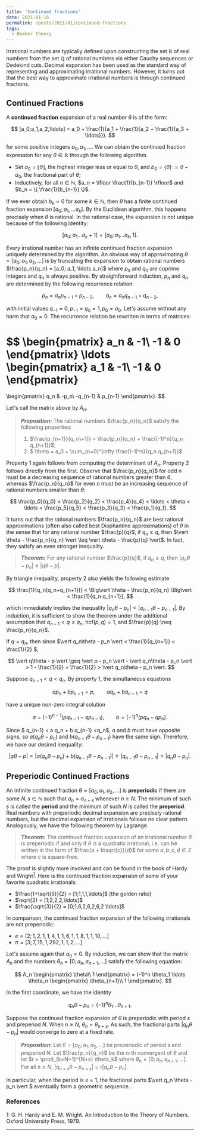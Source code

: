 ```yaml
---
title: 'Continued fractions'
date: 2021-01-16
permalink: /posts/2021/01/continued-fractions
tags:
  - Number theory
---
```


Irrational numbers are typically defined upon constructing the set $\mathbb{R}$ of real numbers from the set $\mathbb{Q}$ of rational numbers via either Cauchy sequences or Dedekind cuts. Decimal expansion has been used as the standard way of representing and approximating irrational numbers. However, it turns out that the best way to approximate irrational numbers is through continued fractions.

## Continued Fractions

A **continued fraction** expansion of a real number $\theta$ is of the form:

$$
[a_0;a_1,a_2,\ldots] = a_0 + \frac{1}{a_1 + \frac{1}{a_2 + \frac{1}{a_3 + \ldots}}}.
$$

for some positive integers $a_0, a_1, \ldots$. We can obtain the continued fraction expression for any $\theta \in \mathbb{R}$ through the following algorithm.
* Set $a_0 = \lfloor \theta \rfloor$, the highest integer less or equal to $\theta$, and $b_0 = \{\theta\} := \theta - a_0$, the fractional part of $\theta$;
* Inductively, for all $n \in \mathbb{N}$, $a_n = \lfloor \frac{1}{b_{n-1}} \rfloor$ and $b_n = \{ \frac{1}{b_{n-1}} \}$.

If we ever obtain $b_k = 0$ for some $k \in \mathbb{N}$, then $\theta$ has a finite continued fraction expansion $[a_0; a_1, \ldots a_k]$. By the Euclidean algorithm, this happens precisely when $\theta$ is rational. In the rational case, the expansion is not unique because of the following identity:

$$
[a_0; a_1 \ldots a_k+1] = [a_0; a_1 \ldots a_k,1].
$$

Every irrational number has an infinite continued fraction expansion uniquely determined by the algorithm. An obvious way of approximating $\theta =[a_0;a_1,a_2,\ldots]$ is by truncating the expansion to obtain rational numbers $\frac{p_n}{q_n} = [a_0; a_1, \ldots a_n]$ where $p_n$ and $q_n$ are coprime integers and $q_n$ is always positive. By straightforward induction, $p_n$ and $q_n$ are determined by the following recurrence relation:

$$
p_n = a_n p_{n-1} + p_{n-2}, \qquad q_n = a_n q_{n-1} + q_{n-2},
$$

with initial values $q_{-1} = 0, p_{-1} = q_{0} = 1, p_0 = a_0$. Let's assume without any harm that $a_0=0$. The recurrence relation be rewritten in terms of matrices:

$$
\begin{pmatrix}
a_n & -1\\
-1 & 0
\end{pmatrix} \ldots
\begin{pmatrix}
a_1 & -1\\
-1 & 0
\end{pmatrix}
=
\begin{pmatrix}
q_n & -p_n\\
-q_{n-1} & p_{n-1}
\end{pmatrix}.
$$

Let's call the matrix above by $A_n$.

> **_Proposition:_** The rational numbers $\frac{p_n}{q_n}$ satisfy the following properties:
> 1. $\frac{p_{n+1}}{q_{n+1}} = \frac{p_n}{q_n} + \frac{(-1)^n}{q_n q_{n+1}}$;
> 2. $ \theta = a_0 + \sum_{n=0}^\infty \frac{(-1)^n}{q_n q_{n+1}}$.

Property 1 again follows from computing the determinant of $A_n$. Property 2 follows directly from the first. Observe that $\frac{p_n}{q_n}$ for odd $n$ must be a decreasing sequence of rational numbers greater than $\theta$, whereas $\frac{p_n}{q_n}$ for even $n$ must be an increasing sequence of rational numbers smaller than $\theta$:

$$
\frac{p_0}{q_0} < \frac{p_2}{q_2} < \frac{p_4}{q_4} < \ldots < \theta < \ldots < \frac{p_5}{q_5} < \frac{p_3}{q_3} < \frac{p_1}{q_1}.
$$

It turns out that the rational numbers $\frac{p_n}{q_n}$ are best rational approximations (often also called best Diophantine approximations) of $\theta$ in the sense that for any rational number $\frac{p}{q}$, if $q_n \geq q$, then $\vert \theta - \frac{p_n}{q_n} \vert \leq \vert \theta - \frac{p}{q} \vert$. In fact, they satisfy an even stronger inequality.

> **_Theorem:_** For any rational number $\frac{p}{q}$, if $q_n \geq q$, then $\vert q_n\theta - p_n \vert \leq \vert q\theta - p \vert$.

By triangle inequality, property 2 also yields the following estimate

$$
\frac{1}{q_n(q_n+q_{n+1})} < \Big\vert \theta - \frac{p_n}{q_n} \Big\vert < \frac{1}{q_n q_{n+1}},
$$

which immediately implies the inequality $\vert q_n \theta - p_n \vert < \vert q_{n-1} \theta - p_{n-1} \vert$. By induction, it is sufficient to show the theorem under the additional assumption that $q_{n-1} < q \leq q_n$, $\text{hcf}(p,q)=1$, and $\frac{p}{q} \neq \frac{p_n}{q_n}$.

If $q = q_n$, then since $\vert q_n\theta - p_n \vert < \frac{1}{q_{n+1}} < \frac{1}{2} $,

$$ \vert q\theta - p \vert \geq \vert p - p_n \vert - \vert q_n\theta - p_n \vert > 1 - \frac{1}{2} = \frac{1}{2} > \vert q_n\theta - p_n \vert.
$$

Suppose $q_{n-1} < q < q_n$. By property 1, the simultaneous equations

$$
a p_n + b p_{n-1} = p, \qquad a q_n + b q_{n-1} = q
$$

have a unique non-zero integral solution

$$
a = (-1)^{n-1} (pq_{n-1} - q p_{n-1}), \qquad b = (-1)^n ( p q_n - q p_n).
$$

Since $ q_{n-1} < a q_n + b q_{n-1} <q_n$, $a$ and $b$ must have opposite signs, so $a(q_n \theta - p_n)$ and $b(q_{n-1} \theta - p_{n-1})$ have the same sign. Therefore, we have our desired inequality:

$$
\vert q\theta - p \vert = \vert a(q_n \theta - p_n) + b(q_{n-1} \theta - p_{n-1}) \vert \geq \vert q_{n-1} \theta - p_{n-1} \vert > \vert q_{n} \theta - p_{n} \vert.
$$

## Preperiodic Continued Fractions

An infinite continued fraction $\theta = [a_0; a_1, a_2, \ldots]$ is **preperiodic** if there are some $N,s \in \mathbb{N}$ such that $a_{n} = a_{n+s}$ whenever $n \geq N$. The minimum of such $s$ is called the **period** and the minimum of such $N$ is called the **preperiod**. Real numbers with preperiodic decimal expansion are precisely rational numbers, but the decimal expansion of irrationals follows no clear pattern. Analogously, we have the following theorem by Lagrange.

> **_Theorem:_** The continued fraction expansion of an irrational number $\theta$ is preperiodic if and only if $\theta$ is a quadratic irrational, i.e. can be written in the form of $\frac{a + b\sqrt{c}}{d}$ for some $a,b,c,d \in \mathbb{Z}$ where $c$ is square-free.

The proof is slightly more involved and can be found in the book of Hardy and Wright<sup>[1](#fn1)</sup>. Here is the continued fraction expansion of some of your favorite quadratic irrationals:
* $\frac{1+\sqrt{5}}{2} = [1;1,1,1,\ldots]$ (the golden ratio)
* $\sqrt{2} = [1;2,2,2,\ldots]$
* $\frac{\sqrt{3}}{2} = [0;1,6,2,6,2,6,2 \ldots]$

In comparison, the continued fraction expansion of the following irrationals are not preperiodic:
* $e = [2;1,2,1,1,4,1,1,6,1,1,8,1,1,10,\ldots]$
* $\pi = [3;7,15,1,292,1,1,2, \ldots]$

Let's assume again that $a_0 = 0$. By induction, we can show that the matrix $A_n$ and the numbers $\theta_n = [0;a_n,a_{n+1},\ldots]$ satisfy the following equation:

$$
A_n \begin{pmatrix}
\theta\\
1
\end{pmatrix} =
(-1)^n \theta_1 \ldots \theta_n \begin{pmatrix}
\theta_{n+1}\\
1
\end{pmatrix}.
$$

In the first coordinate, we have the identity

$$
q_n \theta - p_n = (-1)^n \theta_1 \ldots \theta_{n+1}.
$$

Suppose the continued fraction expansion of $\theta$ is preperiodic with period $s$ and preperiod $N$. When $n \geq N$, $\theta_n = \theta_{n+s}$. As such, the fractional parts $\vert q_n \theta - p_n \vert$ would converge to zero at a fixed rate.

> **_Proposition:_** Let $\theta = [a_0;a_1,a_2,\ldots]$ be preperiodic of period $s$ and preperiod $N$. Let $\frac{p_n}{q_n}$ be the $n$-th convergent of $\theta$ and let $r = \prod_{k=N+1}^{N+s} \theta_k$ where $\theta_n = [0;a_n,a_{n+1},\ldots]$. For all $n \geq N$, $\vert q_{n+s} \theta - p_{n+s} \vert = r \vert q_n \theta - p_n \vert$.

In particular, when the period is $s=1$, the fractional parts $\vert q_n \theta - p_n \vert $ eventually form a geometric sequence.

### References

<a name="fn1">1</a>: G. H. Hardy and E. M. Wright. An Introduction to the Theory of Numbers. Oxford University Press, 1979.  

---
